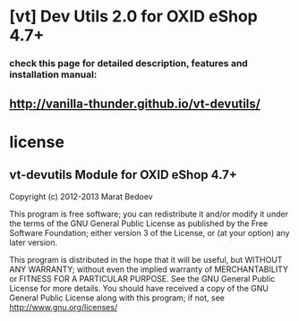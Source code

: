 [vt] Dev Utils 2.0 for OXID eShop 4.7+
===========

### check this page for detailed description, features and installation manual:
## http://vanilla-thunder.github.io/vt-devutils/


# license
## vt-devutils Module for OXID eShop 4.7+
Copyright (c) 2012-2013 Marat Bedoev

This program is free software; you can redistribute it and/or modify it under the terms of the GNU General Public License as published by the Free Software Foundation; either version 3 of the License, or (at your option) any later version.

This program is distributed in the hope that it will be useful, but WITHOUT ANY WARRANTY; without even the implied warranty of MERCHANTABILITY or FITNESS FOR A PARTICULAR PURPOSE. See the GNU General Public License for more details. You should have received a copy of the GNU General Public License along with this program; if not, see http://www.gnu.org/licenses/

<img src="https://ma-be.info/piwik/piwik.php?idsite=2&amp;rec=1&mp;action_name=vt_devutils" style="border:0" alt="" />
